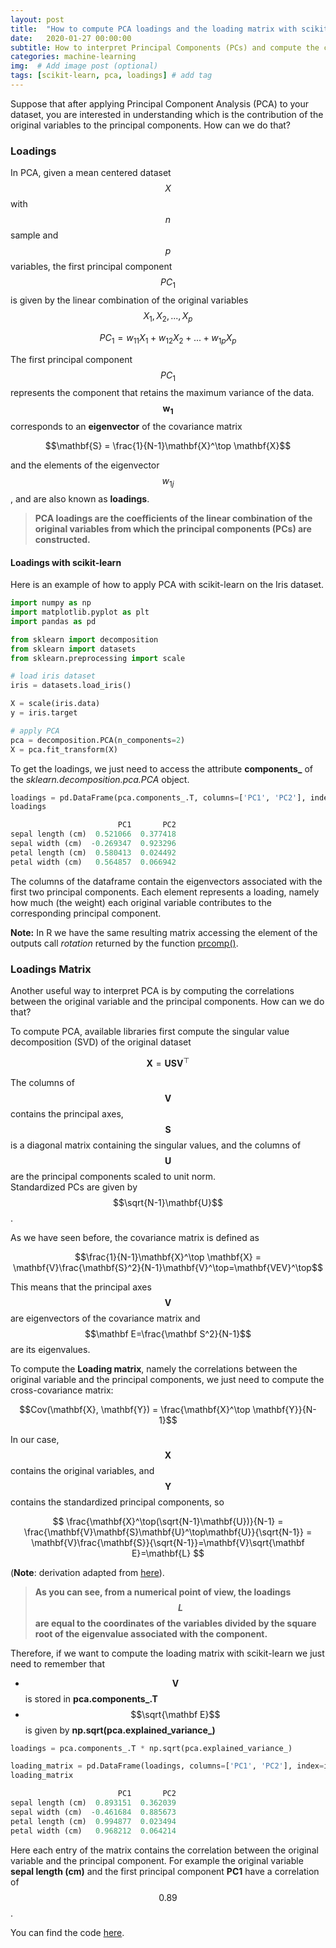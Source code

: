 ```yaml
---
layout: post
title:  "How to compute PCA loadings and the loading matrix with scikit-learn"
date:   2020-01-27 00:00:00
subtitle: How to interpret Principal Components (PCs) and compute the correlations between the original variables in a dataset and the PCs (Loadings Matrix) with scikit-learn.
categories: machine-learning
img:  # Add image post (optional)
tags: [scikit-learn, pca, loadings] # add tag
---
```


Suppose that after applying Principal Component Analysis (PCA) to your dataset, you are interested in understanding which is the contribution of the original variables to the principal components. How can we do that?

### Loadings
In PCA, given a mean centered dataset $$X$$ with $$n$$ sample and $$p$$ variables, the first principal component $$PC_1$$ is given by the linear combination of the original variables $$X_1, X_2, ..., X_p$$  

$$PC_1 = w_{11}X_1 + w_{12}X_2 + ... + w_{1p}X_p$$

The first principal component $$PC_1$$ represents the component that retains the maximum variance of the data. $$\mathbf{w_1}$$ corresponds to an **eigenvector** of the covariance matrix 

$$\mathbf{S} = \frac{1}{N-1}\mathbf{X}^\top \mathbf{X}$$ 

and the elements of the eigenvector $$w_{1j}$$, and are also known as **loadings**.

> **PCA loadings are the coefficients of the linear combination of the original variables from which the principal components (PCs) are constructed.**

#### Loadings with scikit-learn
Here is an example of how to apply PCA with scikit-learn on the Iris dataset.

```python
import numpy as np
import matplotlib.pyplot as plt
import pandas as pd

from sklearn import decomposition
from sklearn import datasets
from sklearn.preprocessing import scale

# load iris dataset
iris = datasets.load_iris()

X = scale(iris.data)
y = iris.target

# apply PCA
pca = decomposition.PCA(n_components=2)
X = pca.fit_transform(X)
```

To get the loadings, we just need to access the attribute **components_** of the *sklearn.decomposition.pca.PCA* object.

```python
loadings = pd.DataFrame(pca.components_.T, columns=['PC1', 'PC2'], index=iris.feature_names)
loadings

                        PC1       PC2
sepal length (cm)  0.521066  0.377418
sepal width (cm)  -0.269347  0.923296
petal length (cm)  0.580413  0.024492
petal width (cm)   0.564857  0.066942
```

The columns of the dataframe contain the eigenvectors associated with the first two principal components. Each element represents a loading, namely how much (the weight) each original variable contributes to the corresponding principal component.  

**Note:** In R we have the same resulting matrix accessing the element of the outputs call *rotation* returned by the function [prcomp()][r-link].

### Loadings Matrix 
Another useful way to interpret PCA is by computing the correlations between the original variable and the principal components. How can we do that?  

To compute PCA, available libraries first compute the singular value decomposition (SVD) of the original dataset 

$$\mathbf{X} = \mathbf{U} \mathbf{S} \mathbf{V}^\top$$  

The columns of $$\mathbf{V}$$ contains the principal axes, $$\mathbf{S}$$ is a diagonal matrix containing the singular values, and the columns of $$\mathbf{U}$$ are the principal components scaled to unit norm.  
Standardized PCs are given by $$\sqrt{N-1}\mathbf{U}$$. 

As we have seen before, the covariance matrix is defined as  

$$\frac{1}{N-1}\mathbf{X}^\top \mathbf{X} = \mathbf{V}\frac{\mathbf{S}^2}{N-1}\mathbf{V}^\top=\mathbf{VEV}^\top$$
  
This means that the principal axes $$\mathbf{V}$$ are eigenvectors of the covariance matrix and $$\mathbf E=\frac{\mathbf S^2}{N-1}$$ are its eigenvalues.  

To compute the **Loading matrix**, namely the correlations between the original variable and the principal components, we just need to compute the cross-covariance matrix:

$$Cov(\mathbf{X}, \mathbf{Y}) = \frac{\mathbf{X}^\top \mathbf{Y}}{N-1}$$ 

In our case, $$\mathbf{X}$$ contains the original variables, and $$\mathbf{Y}$$ contains the standardized principal components, so  

$$ \frac{\mathbf{X}^\top(\sqrt{N-1}\mathbf{U})}{N-1} = \frac{\mathbf{V}\mathbf{S}\mathbf{U}^\top\mathbf{U}}{\sqrt{N-1}} = \mathbf{V}\frac{\mathbf{S}}{\sqrt{N-1}}=\mathbf{V}\sqrt{\mathbf E}=\mathbf{L} $$ 

(**Note**: derivation adapted from [here][stats-stack]).

> **As you can see, from a numerical point of view, the loadings $$L$$ are equal to the coordinates of the variables divided by the square root of the eigenvalue associated with the component.**

Therefore, if we want to compute the loading matrix with scikit-learn we just need to remember that 
* $$\mathbf{V}$$ is stored in **pca.components_.T** 
* $$\sqrt{\mathbf E}$$ is given by **np.sqrt(pca.explained_variance_)**



```python
loadings = pca.components_.T * np.sqrt(pca.explained_variance_)

loading_matrix = pd.DataFrame(loadings, columns=['PC1', 'PC2'], index=iris.feature_names)
loading_matrix

                        PC1       PC2
sepal length (cm)  0.893151  0.362039
sepal width (cm)  -0.461684  0.885673
petal length (cm)  0.994877  0.023494
petal width (cm)   0.968212  0.064214
```
Here each entry of the matrix contains the correlation between the original variable and the principal component. For example the original variable **sepal length (cm)** and the first principal component **PC1** have a correlation of $$0.89$$.

You can find the code [here][code-snippet].

[stats-stack]: https://stats.stackexchange.com/a/104640
[r-link]: http://www.sthda.com/english/articles/31-principal-component-methods-in-r-practical-guide/118-principal-component-analysis-in-r-prcomp-vs-princomp/
[code-snippet]: https://github.com/scentellegher/code_snippets/blob/master/pca_loadings/pca_loadings.ipynb
